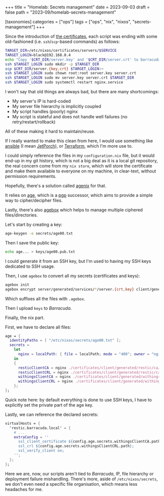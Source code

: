 +++
title = "Homelab: Secrets management"
date = 2023-09-03
draft = false
path = "2023-09/homelab-secrets-management"

[taxonomies]
categories = ["ops"]
tags = ["ops", "nix", "nixos", "secrets-management"]
+++

Since the introduction of [the certificates](@/blog/2023-08-20-homelab-server-certificates.md),
each script was ending with some old-fashioned (i.e. `ssh`/`scp`-based commands) as follows:

```bash
TARGET_DIR=/etc/nixos/certificates/servers/$SERVICE
TARGET_LOGIN=black@192.168.0.4
echo "Copy '$CRT_DIR/server.key' and '$CRT_DIR/server.crt' to barracuda@$TARGET_DIR"
ssh $TARGET_LOGIN sudo mkdir -p $TARGET_DIR
scp $CRT_DIR/server.{key,crt} $TARGET_LOGIN:~
ssh $TARGET_LOGIN sudo chown root:root server.key server.crt
ssh $TARGET_LOGIN sudo mv server.key server.crt $TARGET_DIR
ssh $TARGET_LOGIN sudo systemctl restart nginx.service
```

I won't say that old things are always bad, but there are many shortcomings:

* My server's IP is hard-coded
* My server file hierarchy is implicitly coupled
* My script handles (poorly) nginx
* My script is stateful and does not handle well failures (no retry/restart/rollback)

All of these making it hard to maintain/reuse.

If I really wanted to make this clean from here, I would use something like
[ansible](https://www.ansible.com/) (I mean [JetPorch](https://www.jetporch.com/)),
or [Terraform](https://www.terraform.io/), which I'm more use to.

I could simply reference the files in my `configuration.nix` file, but it would
end-up in my git history, which is not a big deal as it is a local git repository,
the real concern come from my `nix store`, which will store the certificate and make
them available to everyone on my machine, in clear-text, without permission requirements.

Hopefully, there's a solution called [agenix](https://github.com/ryantm/agenix) for that.

It relies on [age](https://github.com/FiloSottile/age), which is a [pgp](https://datatracker.ietf.org/doc/html/rfc4880)
successor, which aims to provide a simple way to cipher/decipher files.

Lastly, there's also [agebox](https://github.com/slok/agebox) which helps to manage
multiple ciphered files/directories.

Let's start by creating a key:

```bash
age-keygen -o secrets/age00.txt
```

Then I save the public key:

```bash
echo age... > keys/age00.pub.txt
```

I could generate it from an SSH key, but I'm used to having my SSH keys
dedicated to SSH usage.

Then, I use `agebox` to convert all my secrets (certificates and keys):

```bash
agebox init
agebox encrypt server/generated/services/*/server.{crt,key} client/generated/*/ca/{ca.pem,crl/crl.pem}
```

Which suffixes all the files with `.agebox`.

Then I upload `keys` to _Barracuda_.

Finally, the nix part.

First, we have to declare all files:

```nix
age = {
  identityPaths = [ "/etc/nixos/secrets/age00.txt" ];
  secrets =
    let
      nginx = localPath: { file = localPath; mode = "400"; owner = "nginx"; group = "nginx"; };
    in
    {
      resticClientCA = nginx ./certificates/client/generated/restic/ca/ca.pem.agebox;
      resticClientCRL = nginx ./certificates/client/generated/restic/ca/crl/crl.pem.agebox;
      withingsClientCA = nginx ./certificates/client/generated/withings/ca/ca.pem.agebox;
      withingsClientCRL = nginx ./certificates/client/generated/withings/ca/crl/crl.pem.agebox;
    };
};
```

Quick note here: by default everything is done to use SSH keys, I have to
explicitly set the private part of the age key.

Lastly, we can reference the declared secrets:

```nix
virtualHosts = {
  "restic.barracuda.local" = {
    # ...
    extraConfig = ''
      ssl_client_certificate ${config.age.secrets.withingsClientCA.path};
      ssl_crl ${config.age.secrets.withingsClientCRL.path};
      ssl_verify_client on;
    '';
  };
};
```

Here we are, now, our scripts aren't tied to _Barracuda_, IP, file hierarchy or
deployment failure mishandling.
There's more, aside of `/etc/nixos/secrets`, we don't even need a specific file
organisation, which means less headaches for me.
